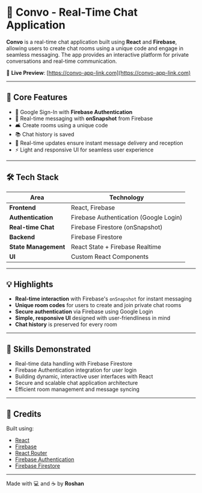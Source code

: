 # 📱 Convo - Real-Time Chat Application

**Convo** is a real-time chat application built using **React** and **Firebase**, allowing users to create chat rooms using a unique code and engage in seamless messaging. The app provides an interactive platform for private conversations and real-time communication.

🔗 **Live Preview**: [https://convo-app-link.com](https://convo-app-link.com)

---

## 🚀 Core Features

- 🔐 Google Sign-In with **Firebase Authentication**
- 💬 Real-time messaging with **onSnapshot** from Firebase
- 🛋️ Create rooms using a unique code
- 📚 Chat history is saved
- 🚀 Real-time updates ensure instant message delivery and reception
- ⚡ Light and responsive UI for seamless user experience

---

## 🛠 Tech Stack

| Area                | Technology                     |
|---------------------|--------------------------------|
| **Frontend**         | React, Firebase                |
| **Authentication**   | Firebase Authentication (Google Login) |
| **Real-time Chat**   | Firebase Firestore (onSnapshot) |
| **Backend**          | Firebase Firestore              |
| **State Management** | React State + Firebase Realtime |
| **UI**               | Custom React Components         |

---

## 💡 Highlights

- **Real-time interaction** with Firebase's `onSnapshot` for instant messaging
- **Unique room codes** for users to create and join private chat rooms
- **Secure authentication** via Firebase using Google Login
- **Simple, responsive UI** designed with user-friendliness in mind
- **Chat history** is preserved for every room

---

## 🧠 Skills Demonstrated

- Real-time data handling with Firebase Firestore
- Firebase Authentication integration for user login
- Building dynamic, interactive user interfaces with React
- Secure and scalable chat application architecture
- Efficient room management and message syncing

---

## 🔗 Credits

Built using:

- [React](https://reactjs.org/)
- [Firebase](https://firebase.google.com/)
- [React Router](https://reactrouter.com/)
- [Firebase Authentication](https://firebase.google.com/docs/auth)
- [Firebase Firestore](https://firebase.google.com/docs/firestore)

---

Made with 💻 and ☕ by **Roshan**  
